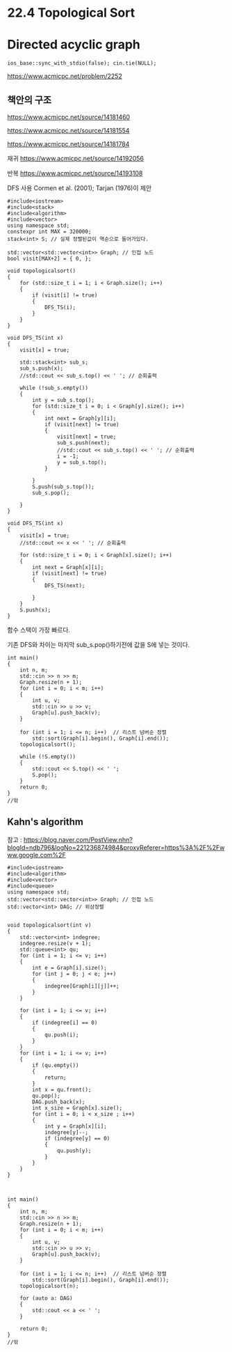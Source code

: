 
# 22.4 Topological Sort
# Directed acyclic graph

```
ios_base::sync_with_stdio(false); cin.tie(NULL);
```
https://www.acmicpc.net/problem/2252

## 책안의 구조




https://www.acmicpc.net/source/14181460


https://www.acmicpc.net/source/14181554 

https://www.acmicpc.net/source/14181784


재귀
https://www.acmicpc.net/source/14192056 

반복
https://www.acmicpc.net/source/14193108 



DFS 사용
 Cormen et al. (2001); Tarjan (1976)이 제안
```
#include<iostream>
#include<stack>
#include<algorithm>
#include<vector>
using namespace std;
constexpr int MAX = 320000;
stack<int> S; // 실제 정렬된값이 역순으로 들어가있다.

std::vector<std::vector<int>> Graph; // 인접 노드
bool visit[MAX+2] = { 0, };
```

```
void topologicalsort()
{
	for (std::size_t i = 1; i < Graph.size(); i++)
	{
		if (visit[i] != true)
		{
			DFS_TS(i);
		}
	}
}
```




```
void DFS_TS(int x)
{
	visit[x] = true;

	std::stack<int> sub_s;
	sub_s.push(x);
	//std::cout << sub_s.top() << ' '; // 순회출력

	while (!sub_s.empty())
	{
		int y = sub_s.top();
		for (std::size_t i = 0; i < Graph[y].size(); i++)
		{
			int next = Graph[y][i];
			if (visit[next] != true)
			{
				visit[next] = true;
				sub_s.push(next);
				//std::cout << sub_s.top() << ' '; // 순회출력
				i = -1;
				y = sub_s.top();
			}

		}
		S.push(sub_s.top());
		sub_s.pop();
		
	}
}
```

```
void DFS_TS(int x)
{
	visit[x] = true;
	//std::cout << x << ' '; // 순회출력

	for (std::size_t i = 0; i < Graph[x].size(); i++)
	{
		int next = Graph[x][i];
		if (visit[next] != true)
		{
			DFS_TS(next);
			
		}
	}
	S.push(x);
}
```
함수 스택이 가장 빠르다.

기존 DFS와 차이는 마지막 sub_s.pop()하기전에 
값을 S에 넣는 것이다.

```
int main()
{
	int n, m;
	std::cin >> n >> m;
	Graph.resize(n + 1);
	for (int i = 0; i < m; i++)
	{
		int u, v;
		std::cin >> u >> v;
		Graph[u].push_back(v);
	}

	for (int i = 1; i <= n; i++)  // 리스트 넘버순 정렬
		std::sort(Graph[i].begin(), Graph[i].end());
	topologicalsort();

	while (!S.empty())
	{
		std::cout << S.top() << ' ';
		S.pop();
	}
	return 0;
}
//앆
```

## Kahn's algorithm
참고 : https://blog.naver.com/PostView.nhn?blogId=ndb796&logNo=221236874984&proxyReferer=https%3A%2F%2Fwww.google.com%2F


```
#include<iostream>
#include<algorithm>
#include<vector>
#include<queue>
using namespace std;
std::vector<std::vector<int>> Graph; // 인접 노드
std::vector<int> DAG; // 위상정렬
```


```

void topologicalsort(int v)
{
	std::vector<int> indegree;
	indegree.resize(v + 1);
	std::queue<int> qu;
	for (int i = 1; i <= v; i++)
	{
		int e = Graph[i].size();
		for (int j = 0; j < e; j++)
		{
			indegree[Graph[i][j]]++;
		}
	}

	for (int i = 1; i <= v; i++)
	{
		if (indegree[i] == 0)
		{
			qu.push(i);
		}
	}
	for (int i = 1; i <= v; i++)
	{
		if (qu.empty())
		{
			return;
		}
		int x = qu.front();
		qu.pop();
		DAG.push_back(x);
		int x_size = Graph[x].size();
		for (int i = 0; i < x_size ; i++)
		{
			int y = Graph[x][i];
			indegree[y]--;
			if (indegree[y] == 0)
			{
				qu.push(y);
			}
		}
	}
}


```


```

int main()
{
	int n, m;
	std::cin >> n >> m;
	Graph.resize(n + 1);
	for (int i = 0; i < m; i++)
	{
		int u, v;
		std::cin >> u >> v;
		Graph[u].push_back(v);
	}

	for (int i = 1; i <= n; i++)  // 리스트 넘버순 정렬
		std::sort(Graph[i].begin(), Graph[i].end());
	topologicalsort(n);

	for (auto a: DAG)
	{
		std::cout << a << ' ';
	}
	
	return 0;
}
//앆
```